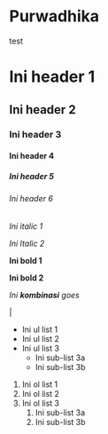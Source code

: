 # Purwadhika
test
# Ini header 1
## Ini header 2
### Ini header 3
#### Ini header 4
##### Ini header 5
###### Ini header 6

*Ini italic 1*

_Ini Italic 2_

**Ini bold 1**

__Ini bold 2__

_Ini **kombinasi** goes_

|
- Ini ul list 1
- Ini ul list 2
- Ini ul list 3
  - Ini sub-list 3a
  - Ini sub-list 3b
  
1. Ini ol list 1
1. Ini ol list 2
1. Ini ol list 3
   1. Ini sub-list 3a
   1. Ini sub-list 3b
